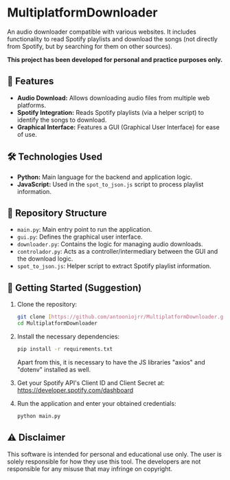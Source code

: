 # MultiplatformDownloader

An audio downloader compatible with various websites. It includes functionality to read Spotify playlists and download the songs (not directly from Spotify, but by searching for them on other sources).

**This project has been developed for personal and practice purposes only.**

## 🚀 Features

* **Audio Download:** Allows downloading audio files from multiple web platforms.
* **Spotify Integration:** Reads Spotify playlists (via a helper script) to identify the songs to download.
* **Graphical Interface:** Features a GUI (Graphical User Interface) for ease of use.

## 🛠️ Technologies Used

* **Python:** Main language for the backend and application logic.
* **JavaScript:** Used in the `spot_to_json.js` script to process playlist information.

## 📂 Repository Structure

* `main.py`: Main entry point to run the application.
* `gui.py`: Defines the graphical user interface.
* `downloader.py`: Contains the logic for managing audio downloads.
* `controlador.py`: Acts as a controller/intermediary between the GUI and the download logic.
* `spot_to_json.js`: Helper script to extract Spotify playlist information.

## 🏁 Getting Started (Suggestion)

1.  Clone the repository:
    ```bash
    git clone [https://github.com/antooniojrr/MultiplatformDownloader.git](https://github.com/antooniojrr/MultiplatformDownloader.git)
    cd MultiplatformDownloader
    ```
2.  Install the necessary dependencies:
    ```bash
    pip install -r requirements.txt
    ```
    Apart from this, it is necessary to have the JS libraries "axios" and "dotenv" installed as well.   

3.  Get your Spotify API's Client ID and Client Secret at:
    https://developer.spotify.com/dashboard

4.  Run the application and enter your obtained credentials:
    ```bash
    python main.py
    ```

## ⚠️ Disclaimer

This software is intended for personal and educational use only. The user is solely responsible for how they use this tool. The developers are not responsible for any misuse that may infringe on copyright.
